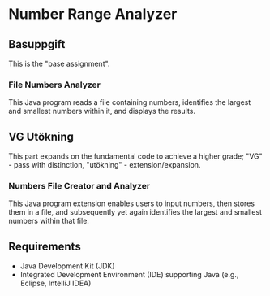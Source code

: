 # Number Range Analyzer

## Basuppgift

This is the "base assignment".

### File Numbers Analyzer

This Java program reads a file containing numbers, identifies the largest and smallest numbers within it, and displays the results.

## VG Utökning

This part expands on the fundamental code to achieve a higher grade; "VG" - pass with distinction, "utökning" - extension/expansion.

### Numbers File Creator and Analyzer

This Java program extension enables users to input numbers, then stores them in a file, and subsequently yet again identifies the largest and smallest numbers within that file.

## Requirements

- Java Development Kit (JDK)
- Integrated Development Environment (IDE) supporting Java (e.g., Eclipse, IntelliJ IDEA)